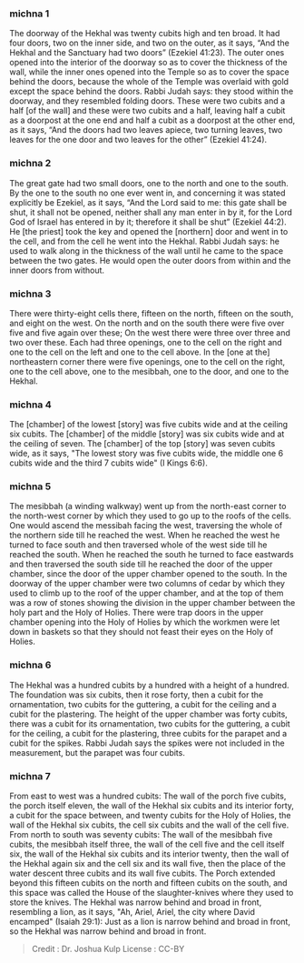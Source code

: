 
### michna 1
The doorway of the Hekhal was twenty cubits high and ten broad. It had four doors, two on the inner side, and two on the outer, as it says, “And the Hekhal and the Sanctuary had two doors” (Ezekiel 41:23). The outer ones opened into the interior of the doorway so as to cover the thickness of the wall, while the inner ones opened into the Temple so as to cover the space behind the doors, because the whole of the Temple was overlaid with gold except the space behind the doors. Rabbi Judah says: they stood within the doorway, and they resembled folding doors. These were two cubits and a half [of the wall] and these were two cubits and a half, leaving half a cubit as a doorpost at the one end and half a cubit as a doorpost at the other end, as it says, “And the doors had two leaves apiece, two turning leaves, two leaves for the one door and two leaves for the other” (Ezekiel 41:24).

### michna 2
The great gate had two small doors, one to the north and one to the south. By the one to the south no one ever went in, and concerning it was stated explicitly be Ezekiel, as it says, “And the Lord said to me: this gate shall be shut, it shall not be opened, neither shall any man enter in by it, for the Lord God of Israel has entered in by it; therefore it shall be shut” (Ezekiel 44:2). He [the priest] took the key and opened the [northern] door and went in to the cell, and from the cell he went into the Hekhal. Rabbi Judah says: he used to walk along in the thickness of the wall until he came to the space between the two gates. He would open the outer doors from within and the inner doors from without.

### michna 3
There were thirty-eight cells there, fifteen on the north, fifteen on the south, and eight on the west. On the north and on the south there were five over five and five again over these; On the west there were three over three and two over these. Each had three openings, one to the cell on the right and one to the cell on the left and one to the cell above. In the [one at the] northeastern corner there were five openings, one to the cell on the right, one to the cell above, one to the mesibbah, one to the door, and one to the Hekhal.

### michna 4
The [chamber] of the lowest [story] was five cubits wide and at the ceiling six cubits. The [chamber] of the middle [story] was six cubits wide and at the ceiling of seven. The [chamber] of the top [story] was seven cubits wide, as it says, "The lowest story was five cubits wide, the middle one 6 cubits wide and the third 7 cubits wide" (I Kings 6:6).

### michna 5
The mesibbah (a winding walkway) went up from the north-east corner to the north-west corner by which they used to go up to the roofs of the cells. One would ascend the messibah facing the west, traversing the whole of the northern side till he reached the west. When he reached the west he turned to face south and then traversed whole of the west side till he reached the south. When he reached the south he turned to face eastwards and then traversed the south side till he reached the door of the upper chamber, since the door of the upper chamber opened to the south. In the doorway of the upper chamber were two columns of cedar by which they used to climb up to the roof of the upper chamber, and at the top of them was a row of stones showing the division in the upper chamber between the holy part and the Holy of Holies. There were trap doors in the upper chamber opening into the Holy of Holies by which the workmen were let down in baskets so that they should not feast their eyes on the Holy of Holies.

### michna 6
The Hekhal was a hundred cubits by a hundred with a height of a hundred. The foundation was six cubits, then it rose forty, then a cubit for the ornamentation, two cubits for the guttering, a cubit for the ceiling and a cubit for the plastering. The height of the upper chamber was forty cubits, there was a cubit for its ornamentation, two cubits for the guttering, a cubit for the ceiling, a cubit for the plastering, three cubits for the parapet and a cubit for the spikes. Rabbi Judah says the spikes were not included in the measurement, but the parapet was four cubits.

### michna 7
From east to west was a hundred cubits: The wall of the porch five cubits, the porch itself eleven, the wall of the Hekhal six cubits and its interior forty, a cubit for the space between, and twenty cubits for the Holy of Holies, the wall of the Hekhal six cubits, the cell six cubits and the wall of the cell five. From north to south was seventy cubits: The wall of the mesibbah five cubits, the mesibbah itself three, the wall of the cell five and the cell itself six, the wall of the Hekhal six cubits and its interior twenty, then the wall of the Hekhal again six and the cell six and its wall five, then the place of the water descent three cubits and its wall five cubits. The Porch extended beyond this fifteen cubits on the north and fifteen cubits on the south, and this space was called the House of the slaughter-knives where they used to store the knives. The Hekhal was narrow behind and broad in front, resembling a lion, as it says, "Ah, Ariel, Ariel, the city where David encamped" (Isaiah 29:1): Just as a lion is narrow behind and broad in front, so the Hekhal was narrow behind and broad in front.

>Credit : Dr. Joshua Kulp
>License : CC-BY